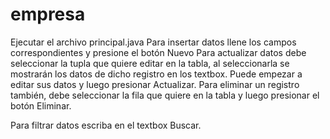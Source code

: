 # empresa
Ejecutar el archivo principal.java
Para insertar datos llene los campos correspondientes y presione el botón Nuevo
Para actualizar datos debe seleccionar la tupla que quiere editar en la tabla, al seleccionarla se mostrarán los datos de dicho registro en los textbox. Puede empezar a editar sus datos y luego presionar Actualizar.
Para eliminar un registro también, debe seleccionar la fila que quiere en la tabla y luego presionar el botón Eliminar.

Para filtrar datos escriba en el textbox Buscar.
